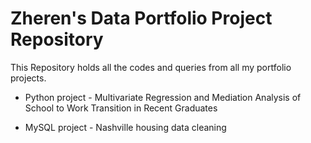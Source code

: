 # Zheren's Data Portfolio Project Repository

This Repository holds all the codes and queries from all my portfolio projects.

- Python project - Multivariate Regression and Mediation Analysis of School to Work Transition in Recent Graduates

- MySQL project - Nashville housing data cleaning
